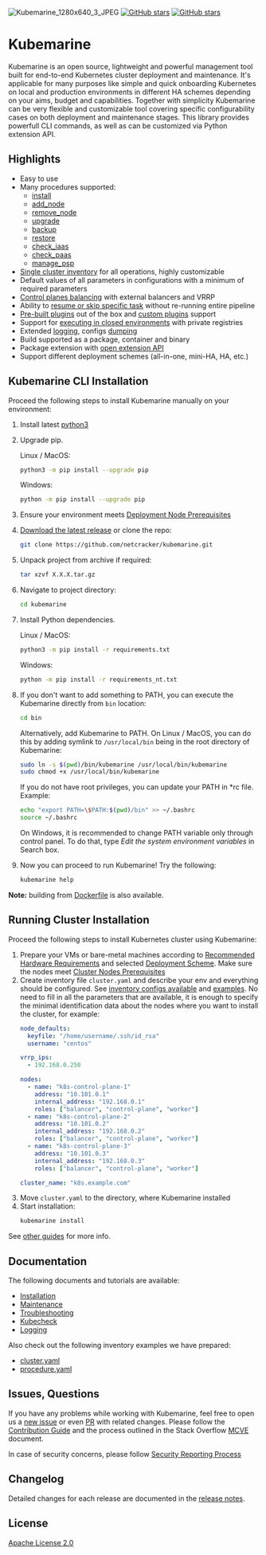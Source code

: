 ![Kubemarine_1280х640_3_JPEG](https://user-images.githubusercontent.com/5212888/162978291-63d55f19-7dc0-4126-ad39-cd69191e7e19.jpg)
[![GitHub stars](https://img.shields.io/github/v/release/Netcracker/Kubemarine)](https://github.com/Netcracker/KubeMarine/releases)
[![GitHub stars](https://img.shields.io/badge/contributions-welcome-orange.svg)](https://github.com/Netcracker/KubeMarine/blob/main/CONTRIBUTING.md)

# Kubemarine

Kubemarine is an open source, lightweight and powerful management tool built for end-to-end Kubernetes cluster deployment and maintenance. It's applicable for many purposes like simple and quick onboarding Kubernetes on local and production environments in different HA schemes depending on your aims, budget and capabilities. Together with simplicity Kubemarine can be very flexible and customizable tool covering specific configurability cases on both deployment and maintenance stages. This library provides powerfull CLI commands, as well as can be customized via Python extension API.

## Highlights
- Easy to use
- Many procedures supported:
  - [install](documentation/Installation.md#)
  - [add_node](documentation/Maintenance.md#add-node-procedure)
  - [remove_node](documentation/Maintenance.md#remove-node-procedure)
  - [upgrade](documentation/Maintenance.md#upgrade-procedure)
  - [backup](documentation/Maintenance.md#backup-procedure)
  - [restore](documentation/Maintenance.md#restore-procedure)
  - [check_iaas](documentation/Kubecheck.md#iaas-procedure)
  - [check_paas](documentation/Kubecheck.md#paas-procedure)
  - [manage_psp](documentation/Maintenance.md#manage-psp-procedure)
- [Single cluster inventory](documentation/Installation.md#configuration) for all operations, highly customizable
- Default values of all parameters in configurations with a minimum of required parameters
- [Control planes balancing](documentation/Installation.md#full-ha-scheme) with external balancers and VRRP
- Ability to [resume or skip specific task](documentation/Installation.md#tasks-list-redefinition) without re-running entire pipeline
- [Pre-built plugins](documentation/Installation.md#predefined-plugins) out of the box and [custom plugins](documentation/Installation.md#custom-plugins-installation-procedures) support
- Support for [executing in closed environments](documentation/Installation.md#installation-without-internet-resources) with private registries
- Extended [logging](documentation/Logging.md), configs [dumping](documentation/Installation.md#dump-files)
- Build supported as a package, container and binary
- Package extension with [open extension API](documentation/PackageExtension.md)
- Support different deployment schemes (all-in-one, mini-HA, HA, etc.)


## Kubemarine CLI Installation
Proceed the following steps to install Kubemarine manually on your environment:
1. Install latest [python3](https://www.python.org/downloads/)
2. Upgrade pip.

   Linux / MacOS:
   ```bash
   python3 -m pip install --upgrade pip
   ```
   Windows:
   ```bash
   python -m pip install --upgrade pip
   ```
3. Ensure your environment meets [Deployment Node Prerequisites](documentation/Installation.md#prerequisites-for-deployment-node)
4. [Download the latest release](https://github.com/netcracker/kubemarine/releases) or clone the repo:
   ```bash
   git clone https://github.com/netcracker/kubemarine.git
   ```
5. Unpack project from archive if required:
   ```bash
   tar xzvf X.X.X.tar.gz
   ```
6. Navigate to project directory:
   ```bash
   cd kubemarine
   ```
7. Install Python dependencies.

   Linux / MacOS:
   ```bash
   python3 -m pip install -r requirements.txt
   ```
   Windows:
   ```bash
   python -m pip install -r requirements_nt.txt
   ```
8. If you don't want to add something to PATH, you can execute the Kubemarine directly from `bin` location:
   ```bash
   cd bin
   ```
   Alternatively, add Kubemarine to PATH.
   On Linux / MacOS, you can do this by adding symlink to `/usr/local/bin` being in the root directory of Kubemarine:
   ```bash
   sudo ln -s $(pwd)/bin/kubemarine /usr/local/bin/kubemarine
   sudo chmod +x /usr/local/bin/kubemarine
   ```
   If you do not have root privileges, you can update your PATH in *rc file. Example:
   ```bash
   echo "export PATH=\$PATH:$(pwd)/bin" >> ~/.bashrc
   source ~/.bashrc
   ```
   On Windows, it is recommended to change PATH variable only through control panel.
   To do that, type *Edit the system environment variables* in Search box.
9. Now you can proceed to run Kubemarine! Try the following:
    ```bash
    kubemarine help
    ```

**Note:** building from [Dockerfile](Dockerfile) is also available.

## Running Cluster Installation
Proceed the following steps to install Kubernetes cluster using Kubemarine:
1. Prepare your VMs or bare-metal machines according to [Recommended Hardware Requirements](documentation/Installation.md#recommended-hardware-requirements) and selected [Deployment Scheme](documentation/Installation.md#deployment-schemes). Make sure the nodes meet [Cluster Nodes Prerequisites](documentation/Installation.md#prerequisites-for-cluster-nodes)
2. Create inventory file `cluster.yaml` and describe your env and everything should be configured. See [inventory configs available](documentation/Installation.md#configuration) and [examples](examples/cluster.yaml). No need to fill in all the parameters that are available, it is enough to specify the minimal identification data about the nodes where you want to install the cluster, for example:
   ```yaml
   node_defaults:
     keyfile: "/home/username/.ssh/id_rsa"
     username: "centos"

   vrrp_ips:
     - 192.168.0.250

   nodes:
     - name: "k8s-control-plane-1"
       address: "10.101.0.1"
       internal_address: "192.168.0.1"
       roles: ["balancer", "control-plane", "worker"]
     - name: "k8s-control-plane-2"
       address: "10.101.0.2"
       internal_address: "192.168.0.2"
       roles: ["balancer", "control-plane", "worker"]
     - name: "k8s-control-plane-3"
       address: "10.101.0.3"
       internal_address: "192.168.0.3"
       roles: ["balancer", "control-plane", "worker"]

   cluster_name: "k8s.example.com"
   ```
5. Move `cluster.yaml` to the directory, where Kubemarine installed
6. Start installation:
   ```bash
   kubemarine install
   ```

See [other guides](#documentation) for more info.

## Documentation
The following documents and tutorials are available:
- [Installation](documentation/Installation.md)
- [Maintenance](documentation/Maintenance.md)
- [Troubleshooting](documentation/Troubleshooting.md)
- [Kubecheck](documentation/Kubecheck.md)
- [Logging](documentation/Logging.md)

Also check out the following inventory examples we have prepared:
- [cluster.yaml](examples/cluster.yaml)
- [procedure.yaml](examples/procedure.yaml)

## Issues, Questions
If you have any problems while working with Kubemarine, feel free to open us a [new issue](https://github.com/netcracker/kubemarine/issues) or even
[PR](https://github.com/netcracker/kubemarine/pulls) with related changes.
Please follow the [Contribution Guide](CONTRIBUTING.md ) and the process outlined in the Stack Overflow [MCVE](https://stackoverflow.com/help/mcve) document.

In case of security concerns, please follow [Security Reporting Process](SECURITY.md)
## Changelog
Detailed changes for each release are documented in the [release notes](https://github.com/netcracker/kubemarine/releases).

## License
[Apache License 2.0](LICENSE)
